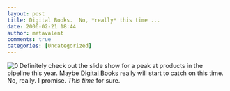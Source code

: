 ```yaml
---
layout: post
title: Digital Books.  No, *really* this time ...
date: 2006-02-21 18:44
author: metavalent
comments: true
categories: [Uncategorized]
---
```

<!--Lead Photo --><a href="http://www.businessweek.com/magazine/content/06_09/b3973111.htm"><img src="http://awebcamdarkly.com/images/bw.logo.gif" align="left" border="0" alt="0" /></a><!-- Commentary -->Definitely check out the slide show for a peak at products in the pipeline this year.  Maybe <a href="http://www.businessweek.com/magazine/content/06_09/b3973111.htm">Digital Books</a> really will start to catch on this time.  No, really.  I promise.  <i>This time</i> for sure.
